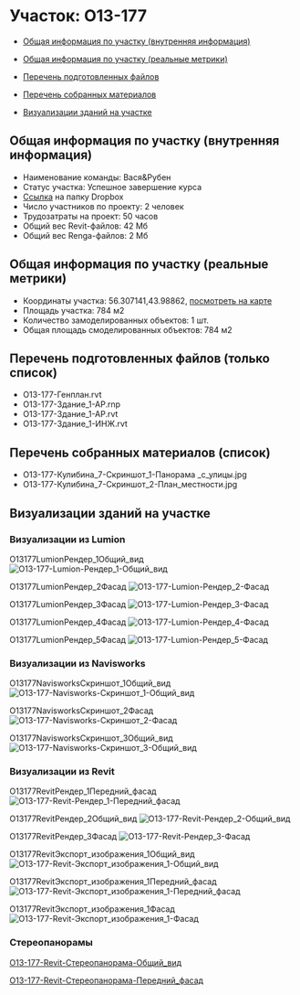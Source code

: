 # Участок: O13-177

* [Общая информация по участку (внутренняя информация)](#Chapter1)

* [Общая информация по участку (реальные метрики)](#Chapter2)

* [Перечень подготовленных файлов](#Chapter3)

* [Перечень собранных материалов](#Chapter4)

* [Визуализации зданий на участке](#Chapter6)

## <a id="Chapter1"></a> Общая информация по участку (внутренняя информация)
+ Наименование команды: Вася&Рубен
+ Статус участка: Успешное завершение курса
+ [Ссылка](https://www.dropbox.com/sh/wvvgv1nw1iqred9/AAD9SARRhelafh4DIFWbBnmMa/O13_177?dl=0) на папку Dropbox
+ Число участников по проекту: 2 человек
+ Трудозатраты на проект: 50 часов
+ Общий вес Revit-файлов: 42 Мб
+ Общий вес Renga-файлов: 2 Мб
## <a id="Chapter2"></a> Общая информация по участку (реальные метрики)
+ Координаты участка: 56.307141,43.98862, [посмотреть на карте](https://yandex.ru/maps/47/nizhny-novgorod/?ll=43.98862%2C56.307141&z=19)
+ Площадь участка: 784 м2
+ Количество замоделированных объектов: 1 шт.
+ Общая площадь смоделированных объектов: 784 м2
## <a id="Chapter3"></a> Перечень подготовленных файлов (только список)
+ O13-177-Генплан.rvt
+ O13-177-Здание_1-АР.rnp
+ O13-177-Здание_1-АР.rvt
+ O13-177-Здание_1-ИНЖ.rvt
## <a id="Chapter4"></a> Перечень собранных материалов (список)
+ O13-177-Кулибина_7-Скриншот_1-Панорама _с_улицы.jpg
+ O13-177-Кулибина_7-Скриншот_2-План_местности.jpg
## <a id="Chapter6"></a> Визуализации зданий на участке
### Визуализации из Lumion
O13177LumionРендер_1Общий_вид
![O13-177-Lumion-Рендер_1-Общий_вид](/Images/O13_177/O13-177-Lumion-Рендер_1-Общий_вид_Compressed.jpg)

O13177LumionРендер_2Фасад
![O13-177-Lumion-Рендер_2-Фасад](/Images/O13_177/O13-177-Lumion-Рендер_2-Фасад_Compressed.jpg)

O13177LumionРендер_3Фасад
![O13-177-Lumion-Рендер_3-Фасад](/Images/O13_177/O13-177-Lumion-Рендер_3-Фасад_Compressed.jpg)

O13177LumionРендер_4Фасад
![O13-177-Lumion-Рендер_4-Фасад](/Images/O13_177/O13-177-Lumion-Рендер_4-Фасад_Compressed.jpg)

O13177LumionРендер_5Фасад
![O13-177-Lumion-Рендер_5-Фасад](/Images/O13_177/O13-177-Lumion-Рендер_5-Фасад_Compressed.jpg)

### Визуализации из Navisworks
O13177NavisworksСкриншот_1Общий_вид
![O13-177-Navisworks-Скриншот_1-Общий_вид](/Images/O13_177/O13-177-Navisworks-Скриншот_1-Общий_вид_Compressed.jpg)

O13177NavisworksСкриншот_2Фасад
![O13-177-Navisworks-Скриншот_2-Фасад](/Images/O13_177/O13-177-Navisworks-Скриншот_2-Фасад_Compressed.jpg)

O13177NavisworksСкриншот_3Общий_вид
![O13-177-Navisworks-Скриншот_3-Общий_вид](/Images/O13_177/O13-177-Navisworks-Скриншот_3-Общий_вид_Compressed.jpg)

### Визуализации из Revit
O13177RevitРендер_1Передний_фасад
![O13-177-Revit-Рендер_1-Передний_фасад](/Images/O13_177/O13-177-Revit-Рендер_1-Передний_фасад_Compressed.jpg)

O13177RevitРендер_2Общий_вид
![O13-177-Revit-Рендер_2-Общий_вид](/Images/O13_177/O13-177-Revit-Рендер_2-Общий_вид_Compressed.jpg)

O13177RevitРендер_3Фасад
![O13-177-Revit-Рендер_3-Фасад](/Images/O13_177/O13-177-Revit-Рендер_3-Фасад_Compressed.jpg)

O13177RevitЭкспорт_изображения_1Общий_вид
![O13-177-Revit-Экспорт_изображения_1-Общий_вид](/Images/O13_177/O13-177-Revit-Экспорт_изображения_1-Общий_вид_Compressed.jpg)

O13177RevitЭкспорт_изображения_1Передний_фасад
![O13-177-Revit-Экспорт_изображения_1-Передний_фасад](/Images/O13_177/O13-177-Revit-Экспорт_изображения_1-Передний_фасад_Compressed.jpg)

O13177RevitЭкспорт_изображения_1Фасад
![O13-177-Revit-Экспорт_изображения_1-Фасад](/Images/O13_177/O13-177-Revit-Экспорт_изображения_1-Фасад_Compressed.jpg)

### Стереопанорамы
[O13-177-Revit-Стереопанорама-Общий_вид](https://pano.autodesk.com/pano.html?url=jpgs/1af80dfa-5713-4070-9d4a-a88f9d91841d&version=2)

[O13-177-Revit-Стереопанорама-Передний_фасад](https://pano.autodesk.com/pano.html?url=jpgs/039158a7-a4df-497d-9d64-908578535d38&version=2)

